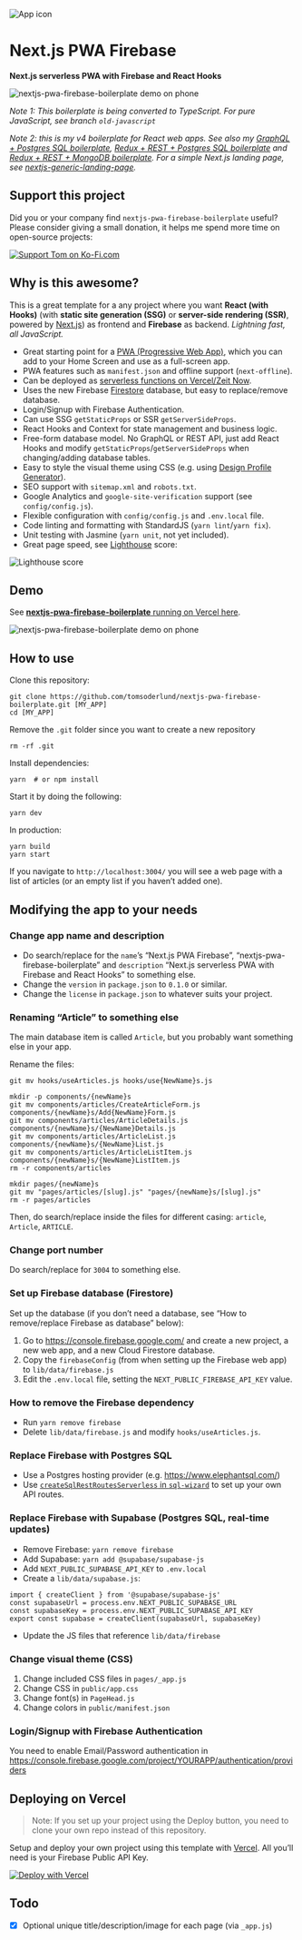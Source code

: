 ![App icon](public/favicon.png)

# Next.js PWA Firebase

**Next.js serverless PWA with Firebase and React Hooks**

![nextjs-pwa-firebase-boilerplate demo on phone](public/share_preview.jpg)

_Note 1: This boilerplate is being converted to TypeScript. For pure JavaScript, see branch `old-javascript`_

_Note 2: this is my v4 boilerplate for React web apps. See also my [GraphQL + Postgres SQL boilerplate](https://github.com/tomsoderlund/nextjs-pwa-graphql-sql-boilerplate), [Redux + REST + Postgres SQL boilerplate](https://github.com/tomsoderlund/nextjs-sql-rest-api-boilerplate) and [Redux + REST + MongoDB boilerplate](https://github.com/tomsoderlund/nextjs-express-mongoose-crudify-boilerplate). For a simple Next.js landing page, see [nextjs-generic-landing-page](https://github.com/tomsoderlund/nextjs-generic-landing-page)._

## Support this project

Did you or your company find `nextjs-pwa-firebase-boilerplate` useful? Please consider giving a small donation, it helps me spend more time on open-source projects:

[![Support Tom on Ko-Fi.com](https://www.tomsoderlund.com/ko-fi_tomsoderlund_50.png)](https://ko-fi.com/tomsoderlund)

## Why is this awesome?

This is a great template for a any project where you want **React (with Hooks)** (with **static site generation (SSG)** or **server-side rendering (SSR)**, powered by [Next.js](https://github.com/zeit/next.js)) as frontend and **Firebase** as backend. *Lightning fast, all JavaScript.*

- Great starting point for a [PWA (Progressive Web App)](https://en.wikipedia.org/wiki/Progressive_web_applications), which you can add to your Home Screen and use as a full-screen app.
- PWA features such as `manifest.json` and offline support (`next-offline`).
- Can be deployed as [serverless functions on Vercel/Zeit Now](#deploying).
- Uses the new Firebase [Firestore](https://firebase.google.com/docs/firestore) database, but easy to replace/remove database.
- Login/Signup with Firebase Authentication.
- Can use SSG `getStaticProps` or SSR `getServerSideProps`.
- React Hooks and Context for state management and business logic.
- Free-form database model. No GraphQL or REST API, just add React Hooks and modify `getStaticProps`/`getServerSideProps` when changing/adding database tables.
- Easy to style the visual theme using CSS (e.g. using [Design Profile Generator](https://tomsoderlund.github.io/design-profile-generator/)).
- SEO support with `sitemap.xml` and `robots.txt`.
- Google Analytics and `google-site-verification` support (see `config/config.js`).
- Flexible configuration with `config/config.js` and `.env.local` file.
- Code linting and formatting with StandardJS (`yarn lint`/`yarn fix`).
- Unit testing with Jasmine (`yarn unit`, not yet included).
- Great page speed, see [Lighthouse](https://developers.google.com/web/tools/lighthouse) score:

![Lighthouse score](docs/lighthouse_score.png)

## Demo

See [**nextjs-pwa-firebase-boilerplate** running on Vercel here](https://nextjs-pwa-firebase-boilerplate.vercel.app/).

![nextjs-pwa-firebase-boilerplate demo on phone](docs/demo.jpg)

## How to use

Clone this repository:

    git clone https://github.com/tomsoderlund/nextjs-pwa-firebase-boilerplate.git [MY_APP]
    cd [MY_APP]

Remove the `.git` folder since you want to create a new repository

    rm -rf .git

Install dependencies:

    yarn  # or npm install

Start it by doing the following:

    yarn dev

In production:

    yarn build
    yarn start

If you navigate to `http://localhost:3004/` you will see a web page with a list of articles (or an empty list if you haven’t added one).

## Modifying the app to your needs

### Change app name and description

- Do search/replace for the `name`’s “Next.js PWA Firebase”, “nextjs-pwa-firebase-boilerplate” and `description` “Next.js serverless PWA with Firebase and React Hooks” to something else.
- Change the `version` in `package.json` to `0.1.0` or similar.
- Change the `license` in `package.json` to whatever suits your project.

### Renaming “Article” to something else

The main database item is called `Article`, but you probably want something else in your app.

Rename the files:

    git mv hooks/useArticles.js hooks/use{NewName}s.js

    mkdir -p components/{newName}s
    git mv components/articles/CreateArticleForm.js components/{newName}s/Add{NewName}Form.js
    git mv components/articles/ArticleDetails.js components/{newName}s/{NewName}Details.js
    git mv components/articles/ArticleList.js components/{newName}s/{NewName}List.js
    git mv components/articles/ArticleListItem.js components/{newName}s/{NewName}ListItem.js
    rm -r components/articles

    mkdir pages/{newName}s
    git mv "pages/articles/[slug].js" "pages/{newName}s/[slug].js"
    rm -r pages/articles

Then, do search/replace inside the files for different casing: `article`, `Article`, `ARTICLE`.

### Change port number

Do search/replace for `3004` to something else.

### Set up Firebase database (Firestore)

Set up the database (if you don’t need a database, see “How to remove/replace Firebase as database” below):

1. Go to https://console.firebase.google.com/ and create a new project, a new web app, and a new Cloud Firestore database.
2. Copy the `firebaseConfig` (from when setting up the Firebase web app) to `lib/data/firebase.js`
3. Edit the `.env.local` file, setting the `NEXT_PUBLIC_FIREBASE_API_KEY` value.

### How to remove the Firebase dependency

- Run `yarn remove firebase`
- Delete `lib/data/firebase.js` and modify `hooks/useArticles.js`.

### Replace Firebase with Postgres SQL

- Use a Postgres hosting provider (e.g. https://www.elephantsql.com/)
- Use [`createSqlRestRoutesServerless` in `sql-wizard`](https://github.com/tomsoderlund/sql-wizard#creating-rest-routes-serverless-eg-for-nextjs-and-vercel) to set up your own API routes.

### Replace Firebase with Supabase (Postgres SQL, real-time updates)

- Remove Firebase: `yarn remove firebase`
- Add Supabase: `yarn add @supabase/supabase-js`
- Add `NEXT_PUBLIC_SUPABASE_API_KEY` to `.env.local`
- Create a `lib/data/supabase.js`:
```
import { createClient } from '@supabase/supabase-js'
const supabaseUrl = process.env.NEXT_PUBLIC_SUPABASE_URL
const supabaseKey = process.env.NEXT_PUBLIC_SUPABASE_API_KEY
export const supabase = createClient(supabaseUrl, supabaseKey)
```
- Update the JS files that reference `lib/data/firebase`

### Change visual theme (CSS)

1. Change included CSS files in `pages/_app.js`
2. Change CSS in `public/app.css`
3. Change font(s) in `PageHead.js`
4. Change colors in `public/manifest.json`

### Login/Signup with Firebase Authentication

You need to enable Email/Password authentication in https://console.firebase.google.com/project/YOURAPP/authentication/providers

## Deploying on Vercel

> Note: If you set up your project using the Deploy button, you need to clone your own repo instead of this repository.

Setup and deploy your own project using this template with [Vercel](https://vercel.com). All you’ll need is your Firebase Public API Key.

[![Deploy with Vercel](https://vercel.com/button)](https://vercel.com/import/git?s=https%3A%2F%2Fgithub.com%2Ftomsoderlund%2Fnextjs-pwa-firebase-boilerplate&env=NEXT_PUBLIC_FIREBASE_API_KEY&envDescription=Enter%20your%20public%20Firebase%20API%20Key&envLink=https://github.com/tomsoderlund/nextjs-pwa-firebase-boilerplate#deploying-with-vercel)

## Todo

- [x] Optional unique title/description/image for each page (via `_app.js`)
